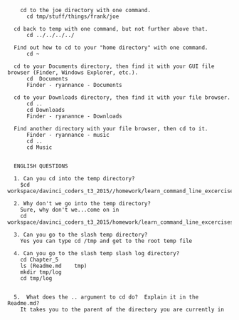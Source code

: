         cd to the joe directory with one command.
          cd tmp/stuff/things/frank/joe
      
      cd back to temp with one command, but not further above that.
          cd ../../../../
          
      Find out how to cd to your "home directory" with one command.
          cd ~
      
      cd to your Documents directory, then find it with your GUI file browser (Finder, Windows Explorer, etc.).
          cd  Documents
          Finder - ryannance - Documents
      
      cd to your Downloads directory, then find it with your file browser.
          cd ..
          cd Downloads
          Finder - ryanannce - Downloads
      
      Find another directory with your file browser, then cd to it.
          Finder - ryannance - music
          cd ..
          cd Music


      ENGLISH QUESTIONS
      
      1. Can you cd into the temp directory?
        $cd workspace/davinci_coders_t3_2015//homework/learn_command_line_excercises/chapter_/tmp/
      
      2. Why don't we go into the temp directory?
        Sure, why don't we...come on in
        cd workspace/davinci_coders_t3_2015/homework/learn_command_line_excercises/chapter_5/tmp/
      
      3. Can you go to the slash temp directory?
        Yes you can type cd /tmp and get to the root temp file
      
      4. Can you go to the slash temp slash log directory?
        cd Chapter_5
        ls (Readme.md    tmp)
        mkdir tmp/log
        cd tmp/log
        
      
      5.  What does the .. argument to cd do?  Explain it in the Readme.md?
        It takes you to the parent of the directory you are currently in
